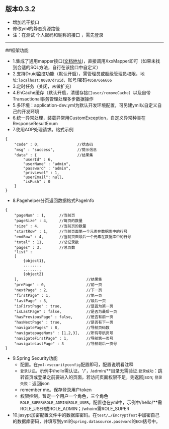 ## 版本0.3.2
* 增加若干接口
* 修改yml的静态资源路径
* 注：在测试 个人密码和昵称的接口 ，需先登录
----------
##框架功能
* 1.集成了通用mapper接口([文档地址](https://gitee.com/free/Mapper/blob/master/wiki/mapper3/5.Mappers.md))，直接调用XxxMapper即可（如果未找到合适的SQL方法，自行在该接口中自定义）
* 2.支持Druid监控功能（默认开启），需管理员或超级管理员权限，地址:`localhost:8080/druid`，账号/密码`4058/666666`
* 3.定时任务（关闭，未做扩充）
* 4.EhCache缓存（默认开启，清缓存接口`user/removeCache`）以及自带Transactional事务管理处理多步数据操作
* 5.多环境：application-dev.yml为默认开发环境配置，可另建yml以自定义自己的开发环境
* 6.统一异常处理，装载异常用CustomException，自定义异常种类在ResponseResultEnum
* 7.使用AOP处理请求。格式示例
```
{
    "code" : 0,                 //状态码
    "msg" : "success",          //提示信息
    "data" : {                  //结果集
        "userId" : 6,
        "userName" : "admin",
        "password" : "admin",
        "privLevel" : 1,
        "userEmail": null,
        "isPush" : 0
    }      
}
```
* 8.Pagehelper分页返回数据格式PageInfo
```
{
    "pageNum" : 1,      //当前页
    "pageSize" : 4,     //每页的数量
    "size" : 4,         //当前页的数量
    "startRow" : 1,     //当前页面第一个元素在数据库中的行号
    "endRow" : 4,       //当前页面最后一个元素在数据库中的行号
    "total" : 11,       //总记录数
    "pages" : 3,        //总页数
    "list" : 
    [   
        {object1},
        .......,
        .......,
        {object2}
    ],                              //结果集
    "prePage" : 0,                  //前一页
    "nextPage" : 2,                 //下一页
    "firstPage" : 1,                //第一页 
    "lastPage" : 3,                 //最后一页
    "isFirstPage" : true,           //是否为第一页
    "isLastPage" : false,           //是否为最后一页
    "hasPreviousPage" : false,      //是否有前一页
    "hasNextPage" : true,           //是否有下一页
    "navigatePages" : 8,            //导航页码数
    "navigatepageNums" : [1,2,3],   //所有导航页号
    "navigateFirstPage" : 1,        //导航第一页号
    "navigateLastPage" : 3          //导航最后一页号
}
```
* 9.Spring Security功能
  * 配置。在`yml->securityconfig`配置即可，配置说明看注释
  * `登录认证`。示例中/hello需认证。'/'，/admin/**目录无需验证.`登录成功`：跳转首页或登录之前要进入的页面，若访问页面权限不足，则返回json; `登录失败`：返回json
  * remember me。保存登录用户token
  * 权限控制。暂定一个用户一个角色，三个角色`ROLE_SUPER`/`ROLE_ADMIN`/`ROLE_USER`。配置也在yml中，示例中/hello/**需ROLE_USER或ROLE_ADMIN；/whoim需ROLE_SUPER
* 10.jasypt加密配置文件中的数据库密码。在`test/…/EncryptTest`中加密自己的数据库密码，并填写到yml的`spring.datasource.password`的`ECN`括号中。
